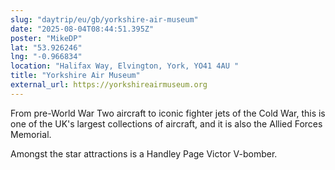 ```yaml
---
slug: "daytrip/eu/gb/yorkshire-air-museum"
date: "2025-08-04T08:44:51.395Z"
poster: "MikeDP"
lat: "53.926246"
lng: "-0.966834"
location: "Halifax Way, Elvington, York, YO41 4AU "
title: "Yorkshire Air Museum"
external_url: https://yorkshireairmuseum.org
---
```

From pre-World War Two aircraft to iconic fighter jets of the Cold War, this is one of the UK's largest collections of aircraft, and it is also the Allied Forces Memorial.

Amongst the star attractions is a Handley Page Victor V-bomber.